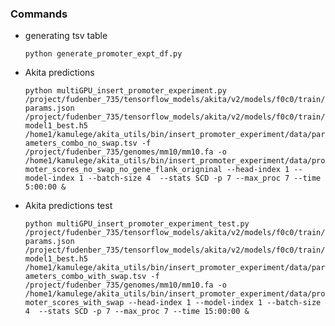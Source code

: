 ### Commands

   - generating tsv table
    
        `python generate_promoter_expt_df.py`
    
    
   - Akita predictions
    
        `python multiGPU_insert_promoter_experiment.py /project/fudenber_735/tensorflow_models/akita/v2/models/f0c0/train/params.json /project/fudenber_735/tensorflow_models/akita/v2/models/f0c0/train/model1_best.h5 /home1/kamulege/akita_utils/bin/insert_promoter_experiment/data/parameters_combo_no_swap.tsv -f /project/fudenber_735/genomes/mm10/mm10.fa -o /home1/kamulege/akita_utils/bin/insert_promoter_experiment/data/promoter_scores_no_swap_no_gene_flank_origninal --head-index 1 --model-index 1 --batch-size 4  --stats SCD -p 7 --max_proc 7 --time 5:00:00 &`
        
        
   - Akita predictions test
    
        `python multiGPU_insert_promoter_experiment_test.py /project/fudenber_735/tensorflow_models/akita/v2/models/f0c0/train/params.json /project/fudenber_735/tensorflow_models/akita/v2/models/f0c0/train/model1_best.h5 /home1/kamulege/akita_utils/bin/insert_promoter_experiment/data/parameters_combo_with_swap.tsv -f /project/fudenber_735/genomes/mm10/mm10.fa -o /home1/kamulege/akita_utils/bin/insert_promoter_experiment/data/promoter_scores_with_swap --head-index 1 --model-index 1 --batch-size 4  --stats SCD -p 7 --max_proc 7 --time 15:00:00 &`